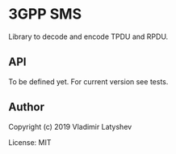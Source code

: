 # 3GPP SMS
Library to decode and encode TPDU and RPDU.

## API
To be defined yet. For current version see tests.

## Author
Copyright (c) 2019 Vladimir Latyshev

License: MIT